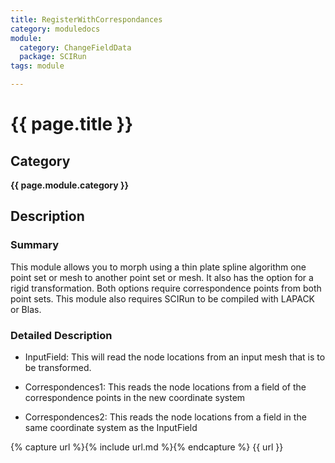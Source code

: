```yaml
---
title: RegisterWithCorrespondances
category: moduledocs
module:
  category: ChangeFieldData
  package: SCIRun
tags: module

---
```


# {{ page.title }}

## Category

**{{ page.module.category }}**

## Description

### Summary

This module allows you to morph using a thin plate spline algorithm one point set or mesh to another point set or mesh. It also has the option for a rigid transformation. Both options require correspondence points from both point sets. This module also requires SCIRun to be compiled with LAPACK or Blas.

### Detailed Description

  * InputField: This will read the node locations from an input mesh that is to be transformed.

  * Correspondences1: This reads the node locations from a field of the correspondence points in the new coordinate system

  * Correspondences2: This reads the node locations from a field in the same coordinate system as the InputField

{% capture url %}{% include url.md %}{% endcapture %}
{{ url }}
